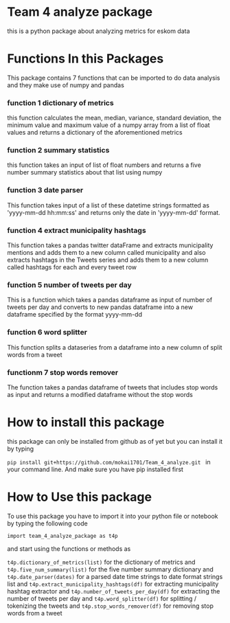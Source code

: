 # Team 4 analyze package
this is a python package about analyzing metrics for eskom data

# Functions In this Packages
This package contains  7 functions that can be imported to do data analysis
and they make use of numpy and pandas

### function 1 dictionary of metrics
this function calculates the mean, median, variance, standard deviation, the minimum value and maximum value of a numpy array from a list of float values
and returns a dictionary of the aforementioned metrics

### function 2 summary statistics
this function takes an input of list of float numbers and
returns a five number summary statistics about that list using numpy

### function 3 date parser
This function takes input of a list of these datetime strings formatted as 'yyyy-mm-dd hh:mm:ss' and returns only the date in 'yyyy-mm-dd' format.
### function 4 extract municipality hashtags
This function takes a pandas twitter dataFrame and extracts municipality mentions and adds them to a new column called municipality and also extracts hashtags in the Tweets series and adds them to a new column called hashtags for each and every tweet row

### function 5 number of tweets per day
This is a function which takes a pandas dataframe as input of number of tweets per day and converts to new pandas dataframe into a new dataframe specified by the format yyyy-mm-dd

### function 6 word splitter
This function splits a dataseries from a dataframe into a new column of split words from a tweet

### functionm 7 stop words remover
The function takes a pandas dataframe of tweets that includes stop words as input and returns a modified dataframe without the stop words

# How to install this package
this package can only be installed from github as of yet
but you can install it by typing

`pip install git+https://github.com/mokai1701/Team_4_analyze.git `
in your command line. And make sure you have pip installed first

# How to Use this package
To use this package you have to import it into your python file or notebook by typing the following code
```
import team_4_analyze_package as t4p
```
and start using the functions or methods as

`
t4p.dictionary_of_metrics(list)
` 
for the dictionary of metrics 
and 
`
t4p.five_num_summary(list)
`
for the five number summary dictionary
and
`
t4p.date_parser(dates)
`
for a parsed date time strings to date format strings list
and
`
t4p.extract_municipality_hashtags(df)
`
for extracting municipality hashtag extractor
and
`
t4p.number_of_tweets_per_day(df)
`
for extracting the number of tweets per day
and
`
t4p.word_splitter(df)
`
for splitting / tokenizing the tweets
and 
`
t4p.stop_words_remover(df)
`
for removing stop words from a tweet